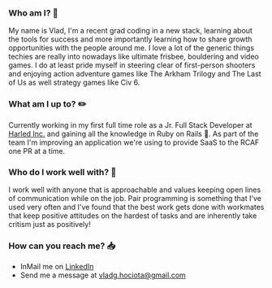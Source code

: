 ### Who am I? 📖

My name is Vlad, I'm a recent grad coding in a new stack, learning about the tools for success and more importantly learning how to share growth opportunities with the people around me. I love a lot of the generic things techies are really into nowadays like ultimate frisbee, bouldering and video games. I do at least pride myself in steering clear of first-person shooters and enjoying action adventure games like The Arkham Trilogy and The Last of Us as well strategy games like Civ 6.    

### What am I up to? ✏️

Currently working in my first full time role as a Jr. Full Stack Developer at [Harled Inc.](https://www.harled.ca/) and gaining all the knowledge in Ruby on Rails 💎.  As part of the team I'm improving an application we're using to provide SaaS to the RCAF one PR at a time.

### Who do I work well with? 🤝

I work well with anyone that is approachable and values keeping open lines of communication while on the job. Pair programming is something that I've used very often and I've found that the best work gets done with workmates that keep positive attitudes on the hardest of tasks and are inherently take critism just as positively!

### How can you reach me? 📥
- InMail me on [LinkedIn](https://www.linkedin.com/in/vhociota)
- Send me a message at vladg.hociota@gmail.com
